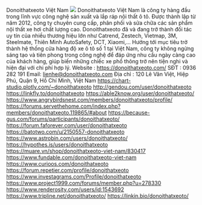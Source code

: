 Donoithatxeoto Việt Nam
![](https://s3-ap-northeast-1.amazonaws.com/g0v-hackmd-images/uploads/upload_06ef61b1d76e24597967f7f85ba3b1e8.jpg)
Donoithatxeoto Việt Nam là công ty hàng đầu trong lĩnh vực công nghệ sản xuất và lắp ráp nội thất ô tô. Được thành lập từ năm 2012, công ty chuyên cung cấp, phân phối và sửa chữa các sản phẩm nội thất xe hơi chất lượng cao.
Donoithatxeoto đã và đang trở thành đối tác uy tín của nhiều thương hiệu lớn như Catrend, Zestech, Vietmap, 3M, Steelmate, Thiên Minh AutoSafety, DCT, Xiaomi,… Hướng tới mục tiêu trở thành hệ thống cửa hàng độ xe ô tô số 1 tại Việt Nam, công ty không ngừng sáng tạo và tiên phong trong công nghệ để đáp ứng nhu cầu ngày càng cao của khách hàng, giúp biến những chiếc xe phổ thông trở nên tiện nghi và hiện đại với chi phí hợp lý.
Website : https://donoithatxeoto.com/
SĐT : 0936 282 191
Email: lienhe@donoithatxeoto.com
Địa chỉ : 120 Lê Văn Việt, Hiệp Phú, Quận 9, Hồ Chí Minh, Việt Nam
https://chart-studio.plotly.com/~donoithatxeoto
http://gendou.com/user/donoithatxeoto
https://linkfly.to/donoithatxeoto
https://able2know.org/user/donoithatxeoto/
https://www.angrybirdsnest.com/members/donoithatxeoto/profile/
https://forums.servethehome.com/index.php?members/donoithatxeoto.119865/#about
https://because-gus.com/forums/participants/donoithatxeoto/
https://forum.faforever.com/user/donoithatxeoto
https://batotwo.com/u/2150557-donoithatxeoto
https://www.astrobin.com/users/donoithatxeoto/
https://hypothes.is/users/donoithatxeoto
https://muare.vn/shop/donoithatxeoto-viet-nam/830417
https://www.fundable.com/donoithatxeoto-viet-nam
https://www.curioos.com/donoithatxeoto
https://forum.repetier.com/profile/donoithatxeoto
https://www.investagrams.com/Profile/donoithatxeoto
https://www.project1999.com/forums/member.php?u=278330
https://www.renderosity.com/users/id:1543692
https://www.tripline.net/donoithatxeoto/
https://linkin.bio/donoithatxeoto/